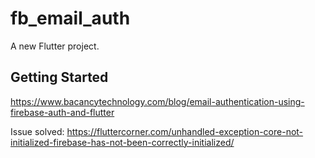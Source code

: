 # fb_email_auth

A new Flutter project.

## Getting Started
https://www.bacancytechnology.com/blog/email-authentication-using-firebase-auth-and-flutter

Issue solved: https://fluttercorner.com/unhandled-exception-core-not-initialized-firebase-has-not-been-correctly-initialized/
